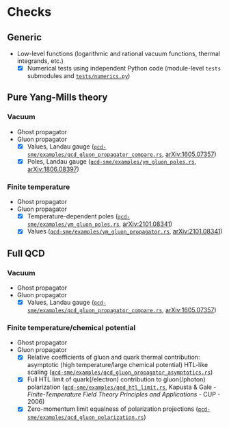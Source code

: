 <!-- markdownlint-disable MD024 -->
# Checks

## Generic

- Low-level functions (logarithmic and rational vacuum functions, thermal integrands, etc.)
  - [x] Numerical tests using independent Python code (module-level `tests` submodules and [`tests/numerics.py`](tests/numerics.py))

## Pure Yang-Mills theory

### Vacuum

- Ghost propagator
- Gluon propagator
  - [x] Values, Landau gauge ([`qcd-sme/examples/qcd_gluon_propagator_compare.rs`](qcd-sme/examples/qcd_gluon_propagator_compare.rs), [arXiv:1605.07357](https://arxiv.org/pdf/1605.07357.pdf))
  - [x] Poles, Landau gauge ([`qcd-sme/examples/ym_gluon_poles.rs`](qcd-sme/examples/ym_gluon_poles.rs), [arXiv:1806.08397](https://arxiv.org/abs/1806.08397))

### Finite temperature

- Ghost propagator
- Gluon propagator
  - [x] Temperature-dependent poles ([`qcd-sme/examples/ym_gluon_poles.rs`](qcd-sme/examples/ym_gluon_poles.rs), [arXiv:2101.08341](https://arxiv.org/abs/2101.08341))
  - [x] Values ([`qcd-sme/examples/ym_gluon_propagator.rs`](qcd-sme/examples/ym_gluon_propagator.rs), [arXiv:2101.08341](https://arxiv.org/abs/2101.08341))

## Full QCD

### Vacuum

- Ghost propagator
- Gluon propagator
  - [x] Values, Landau gauge ([`qcd-sme/examples/qcd_gluon_propagator_compare.rs`](qcd-sme/examples/qcd_gluon_propagator_compare.rs), [arXiv:1605.07357](https://arxiv.org/pdf/1605.07357.pdf))

### Finite temperature/chemical potential

- Ghost propagator
- Gluon propagator
  - [x] Relative coefficients of gluon and quark thermal contribution: asymptotic (high temperature/large chemical potential) HTL-like scaling ([`qcd-sme/examples/qcd_gluon_propagator_asymptotics.rs`](qcd-sme/examples/qcd_gluon_propagator_asymptotics.rs))
  - [x] Full HTL limit of quark(/electron) contribution to gluon(/photon) polarization ([`qcd-sme/examples/qed_htl_limit.rs`](qcd-sme/examples/qed_htl_limit.rs), Kapusta & Gale - *Finite-Temperature Field Theory Principles and Applications* - CUP - 2006)
  - [x] Zero-momentum limit equalness of polarization projections ([`qcd-sme/examples/qcd_gluon_polarization.rs`](qcd-sme/examples/qcd_gluon_polarization.rs))
